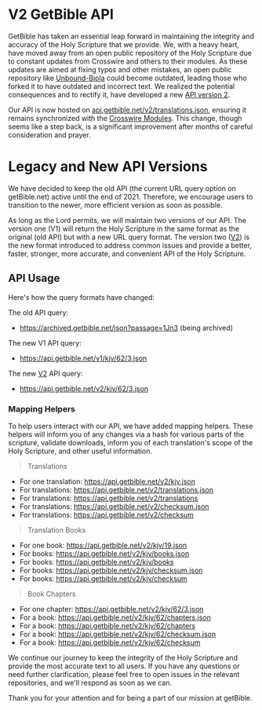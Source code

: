 # V2 GetBible API

GetBible has taken an essential leap forward in maintaining the integrity and accuracy of the Holy Scripture that we provide. We, with a heavy heart, have moved away from an open public repository of the Holy Scripture due to constant updates from Crosswire and others to their modules. As these updates are aimed at fixing typos and other mistakes, an open public repository like [Unbound-Biola](https://github.com/getbible/Unbound-Biola) could become outdated, leading those who forked it to have outdated and incorrect text. We realized the potential consequences and to rectify it, have developed a new [API version 2](https://github.com/getbible/v2).

Our API is now hosted on [api.getbible.net/v2/translations.json](https://api.getbible.net/v2/translations.json), ensuring it remains synchronized with the [Crosswire Modules](http://www.crosswire.org/sword/modules/ModDisp.jsp?modType=Bibles). This change, though seems like a step back, is a significant improvement after months of careful consideration and prayer.

# Legacy and New API Versions

We have decided to keep the old API (the current URL query option on getBible.net) active until the end of 2021. Therefore, we encourage users to transition to the newer, more efficient version as soon as possible.

As long as the Lord permits, we will maintain two versions of our API. The version one (V1) will return the Holy Scripture in the same format as the original (old API) but with a new URL query format. The version two ([V2](https://github.com/getbible/v2)) is the new format introduced to address common issues and provide a better, faster, stronger, more accurate, and convenient API of the Holy Scripture.

## API Usage

Here's how the query formats have changed:

The old API query:
- https://archived.getbible.net/json?passage=1Jn3 (being archived)

The new V1 API query:
- https://api.getbible.net/v1/kjv/62/3.json

The new [V2](https://github.com/getbible/v2) API query:
- https://api.getbible.net/v2/kjv/62/3.json

### Mapping Helpers

To help users interact with our API, we have added mapping helpers. These helpers will inform you of any changes via a hash for various parts of the scripture, validate downloads, inform you of each translation's scope of the Holy Scripture, and other useful information.

> Translations
- For one translation: https://api.getbible.net/v2/kjv.json
- For translations: https://api.getbible.net/v2/translations.json
- For translations: https://api.getbible.net/v2/translations
- For translations: https://api.getbible.net/v2/checksum.json
- For translations: https://api.getbible.net/v2/checksum

> Translation Books
- For one book: https://api.getbible.net/v2/kjv/19.json
- For books: https://api.getbible.net/v2/kjv/books.json
- For books: https://api.getbible.net/v2/kjv/books
- For books: https://api.getbible.net/v2/kjv/checksum.json
- For books: https://api.getbible.net/v2/kjv/checksum

> Book Chapters
- For one chapter: https://api.getbible.net/v2/kjv/62/3.json
- For a book: https://api.getbible.net/v2/kjv/62/chapters.json
- For a book: https://api.getbible.net/v2/kjv/62/chapters
- For a book: https://api.getbible.net/v2/kjv/62/checksum.json
- For a book: https://api.getbible.net/v2/kjv/62/checksum

We continue our journey to keep the integrity of the Holy Scripture and provide the most accurate text to all users. If you have any questions or need further clarification, please feel free to open issues in the relevant repositories, and we'll respond as soon as we can.

Thank you for your attention and for being a part of our mission at getBible.

